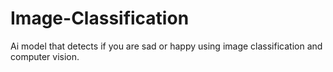 # Image-Classification
Ai model that detects if you are sad or happy using image classification and computer vision. 
